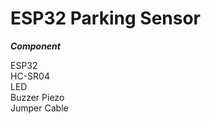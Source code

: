 # ESP32 Parking Sensor  
_**Component**_  
  
ESP32  
HC-SR04  
LED  
Buzzer Piezo  
Jumper Cable  
